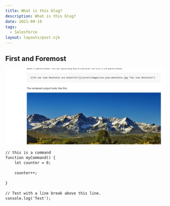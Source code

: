 ```yaml
---
title: What is this blog?
description: What is this blog?
date: 2021-09-19
tags:
  - Salesforce
layout: layouts/post.njk
---
```


## First and Foremost

![The San Juan Mountains are beautiful!](/img/Capture.JPG "San Juan Mountains")


``` js/2/4
// this is a command
function myCommand() {
	let counter = 0;

	counter++;

}

// Test with a line break above this line.
console.log('Test');
```